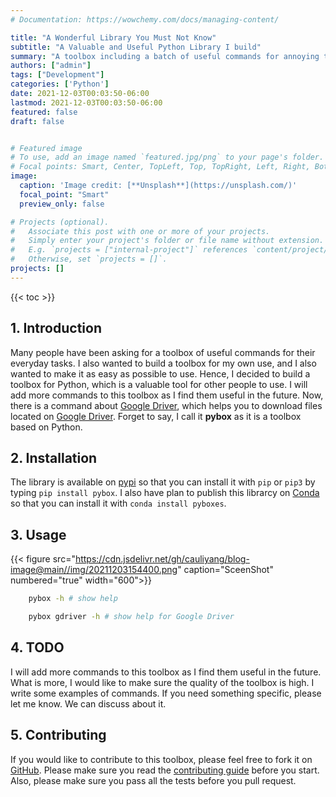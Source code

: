 ```yaml
---
# Documentation: https://wowchemy.com/docs/managing-content/

title: "A Wonderful Library You Must Not Know"
subtitle: "A Valuable and Useful Python Library I build"
summary: "A toolbox including a batch of useful commands for annoying tasks."
authors: ["admin"]
tags: ["Development"]
categories: ['Python']
date: 2021-12-03T00:03:50-06:00
lastmod: 2021-12-03T00:03:50-06:00
featured: false
draft: false


# Featured image
# To use, add an image named `featured.jpg/png` to your page's folder.
# Focal points: Smart, Center, TopLeft, Top, TopRight, Left, Right, BottomLeft, Bottom, BottomRight.
image:
  caption: 'Image credit: [**Unsplash**](https://unsplash.com/)'
  focal_point: "Smart"
  preview_only: false

# Projects (optional).
#   Associate this post with one or more of your projects.
#   Simply enter your project's folder or file name without extension.
#   E.g. `projects = ["internal-project"]` references `content/project/deep-learning/index.md`.
#   Otherwise, set `projects = []`.
projects: []
---
```

{{< toc >}}

## 1. Introduction

Many people have been asking for a toolbox of useful commands for their everyday tasks. I also wanted to build a toolbox for my own use,  and I also wanted to make it as easy as possible to use. Hence, I decided to build a toolbox for Python, which is a valuable tool for other people to use. I will add more commands to this toolbox as I find them useful in the future. Now, there is a command about [Google Driver][], which helps you to download files located on [Google Driver][]. Forget to say,  I call it **pybox** as it is a toolbox based on Python.

## 2. Installation

The library is available on [pypi][] so that you can install it with `pip` or `pip3` by typing `pip install pybox`. I also have plan to publish this librarcy on [Conda][] so that you can install it with `conda install pyboxes`. 

## 3. Usage

{{< figure src="https://cdn.jsdelivr.net/gh/cauliyang/blog-image@main//img/20211203154400.png" caption="SceenShot" numbered="true"  width="600">}}

```bash
    pybox -h # show help 
```

```bash
    pybox gdriver -h # show help for Google Driver
```

## 4. TODO

I will add more commands to this toolbox as I find them useful in the future. What is more,  I would like to make sure the quality of the toolbox is high. I write some examples of commands. If you need something specific, please let me know. We can discuss about it.

## 5. Contributing

If you would like to contribute to this toolbox, please feel free to fork it on [GitHub][]. Please make sure you read the [contributing guide][] before you start. Also, please make sure you pass all the tests before you pull request.

        
<!-- link -->
[Google Driver]: https://drive.google.com/
[pypi]: https://pypi.org/project/pybox/
[Conda]: https://conda.io/
[Github]: https://github.com/cauliyang/pybox
[contributing guide]: https://github.com/cauliyang/pybox/blob/main/CONTRIBUTING.rst
